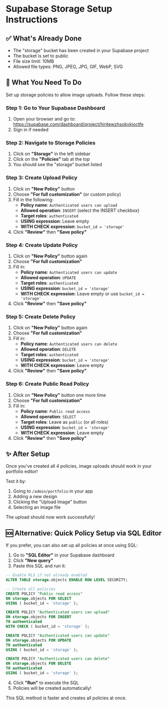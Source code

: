 # Supabase Storage Setup Instructions

## ✅ What's Already Done
- The "storage" bucket has been created in your Supabase project
- The bucket is set to public
- File size limit: 10MB
- Allowed file types: PNG, JPEG, JPG, GIF, WebP, SVG

## 🔧 What You Need To Do
Set up storage policies to allow image uploads. Follow these steps:

### Step 1: Go to Your Supabase Dashboard
1. Open your browser and go to: https://supabase.com/dashboard/project/hiritewzhsokvkioctfe
2. Sign in if needed

### Step 2: Navigate to Storage Policies
1. Click on **"Storage"** in the left sidebar
2. Click on the **"Policies"** tab at the top
3. You should see the "storage" bucket listed

### Step 3: Create Upload Policy
1. Click on **"New Policy"** button
2. Choose **"For full customization"** (or custom policy)
3. Fill in the following:
   - **Policy name**: `Authenticated users can upload`
   - **Allowed operation**: `INSERT` (select the INSERT checkbox)
   - **Target roles**: `authenticated`
   - **USING expression**: Leave empty
   - **WITH CHECK expression**: `bucket_id = 'storage'`
4. Click **"Review"** then **"Save policy"**

### Step 4: Create Update Policy
1. Click on **"New Policy"** button again
2. Choose **"For full customization"**
3. Fill in:
   - **Policy name**: `Authenticated users can update`
   - **Allowed operation**: `UPDATE`
   - **Target roles**: `authenticated`
   - **USING expression**: `bucket_id = 'storage'`
   - **WITH CHECK expression**: Leave empty or use `bucket_id = 'storage'`
4. Click **"Review"** then **"Save policy"**

### Step 5: Create Delete Policy
1. Click on **"New Policy"** button again
2. Choose **"For full customization"**
3. Fill in:
   - **Policy name**: `Authenticated users can delete`
   - **Allowed operation**: `DELETE`
   - **Target roles**: `authenticated`
   - **USING expression**: `bucket_id = 'storage'`
   - **WITH CHECK expression**: Leave empty
4. Click **"Review"** then **"Save policy"**

### Step 6: Create Public Read Policy
1. Click on **"New Policy"** button one more time
2. Choose **"For full customization"**
3. Fill in:
   - **Policy name**: `Public read access`
   - **Allowed operation**: `SELECT`
   - **Target roles**: Leave as `public` (or all roles)
   - **USING expression**: `bucket_id = 'storage'`
   - **WITH CHECK expression**: Leave empty
4. Click **"Review"** then **"Save policy"**

## ✨ After Setup
Once you've created all 4 policies, image uploads should work in your portfolio editor!

Test it by:
1. Going to `/admin/portfolio` in your app
2. Adding a new design
3. Clicking the "Upload Image" button
4. Selecting an image file

The upload should now work successfully!

## 🆘 Alternative: Quick Policy Setup via SQL Editor
If you prefer, you can also set up all policies at once using SQL:

1. Go to **"SQL Editor"** in your Supabase dashboard
2. Click **"New query"**
3. Paste this SQL and run it:

```sql
-- Enable RLS if not already enabled
ALTER TABLE storage.objects ENABLE ROW LEVEL SECURITY;

-- Create all policies
CREATE POLICY "Public read access"
ON storage.objects FOR SELECT
USING ( bucket_id = 'storage' );

CREATE POLICY "Authenticated users can upload"
ON storage.objects FOR INSERT
TO authenticated
WITH CHECK ( bucket_id = 'storage' );

CREATE POLICY "Authenticated users can update"
ON storage.objects FOR UPDATE
TO authenticated
USING ( bucket_id = 'storage' );

CREATE POLICY "Authenticated users can delete"
ON storage.objects FOR DELETE
TO authenticated
USING ( bucket_id = 'storage' );
```

4. Click **"Run"** to execute the SQL
5. Policies will be created automatically!

This SQL method is faster and creates all policies at once.

